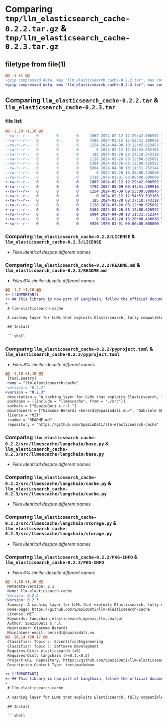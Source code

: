 # Comparing `tmp/llm_elasticsearch_cache-0.2.2.tar.gz` & `tmp/llm_elasticsearch_cache-0.2.3.tar.gz`

## filetype from file(1)

```diff
@@ -1 +1 @@
-gzip compressed data, was "llm_elasticsearch_cache-0.2.2.tar", max compression
+gzip compressed data, was "llm_elasticsearch_cache-0.2.3.tar", max compression
```

## Comparing `llm_elasticsearch_cache-0.2.2.tar` & `llm_elasticsearch_cache-0.2.3.tar`

### file list

```diff
@@ -1,10 +1,10 @@
--rw-r--r--   0        0        0     1067 2024-02-12 12:29:42.006502 llm_elasticsearch_cache-0.2.2/LICENSE
--rw-r--r--   0        0        0     4586 2024-03-15 15:52:51.108028 llm_elasticsearch_cache-0.2.2/README.md
--rw-r--r--   0        0        0     1254 2024-04-08 10:12:45.623453 llm_elasticsearch_cache-0.2.2/pyproject.toml
--rw-r--r--   0        0        0        0 2024-02-12 12:54:53.592163 llm_elasticsearch_cache-0.2.2/src/llmescache/__init__.py
--rw-r--r--   0        0        0      185 2024-02-28 08:37:18.743318 llm_elasticsearch_cache-0.2.2/src/llmescache/langchain/__init__.py
--rw-r--r--   0        0        0     1128 2024-03-26 08:12:00.625891 llm_elasticsearch_cache-0.2.2/src/llmescache/langchain/base.py
--rw-r--r--   0        0        0     5384 2024-03-26 08:12:00.626922 llm_elasticsearch_cache-0.2.2/src/llmescache/langchain/cache.py
--rw-r--r--   0        0        0     6094 2024-04-08 10:11:31.752144 llm_elasticsearch_cache-0.2.2/src/llmescache/langchain/storage.py
--rw-r--r--   0        0        0        0 2024-02-20 16:20:08.430038 llm_elasticsearch_cache-0.2.2/src/llmescache/py.typed
--rw-r--r--   0        0        0     5720 1970-01-01 00:00:00.000000 llm_elasticsearch_cache-0.2.2/PKG-INFO
+-rw-r--r--   0        0        0     1067 2024-02-12 12:29:42.006502 llm_elasticsearch_cache-0.2.3/LICENSE
+-rw-r--r--   0        0        0     4792 2024-05-09 09:47:51.709916 llm_elasticsearch_cache-0.2.3/README.md
+-rw-r--r--   0        0        0     1254 2024-05-09 09:53:09.080846 llm_elasticsearch_cache-0.2.3/pyproject.toml
+-rw-r--r--   0        0        0        0 2024-02-12 12:54:53.592163 llm_elasticsearch_cache-0.2.3/src/llmescache/__init__.py
+-rw-r--r--   0        0        0      185 2024-02-28 08:37:18.743318 llm_elasticsearch_cache-0.2.3/src/llmescache/langchain/__init__.py
+-rw-r--r--   0        0        0     1128 2024-03-26 08:12:00.625891 llm_elasticsearch_cache-0.2.3/src/llmescache/langchain/base.py
+-rw-r--r--   0        0        0     5384 2024-03-26 08:12:00.626922 llm_elasticsearch_cache-0.2.3/src/llmescache/langchain/cache.py
+-rw-r--r--   0        0        0     6094 2024-04-08 10:11:31.752144 llm_elasticsearch_cache-0.2.3/src/llmescache/langchain/storage.py
+-rw-r--r--   0        0        0        0 2024-02-20 16:20:08.430038 llm_elasticsearch_cache-0.2.3/src/llmescache/py.typed
+-rw-r--r--   0        0        0     5926 1970-01-01 00:00:00.000000 llm_elasticsearch_cache-0.2.3/PKG-INFO
```

### Comparing `llm_elasticsearch_cache-0.2.2/LICENSE` & `llm_elasticsearch_cache-0.2.3/LICENSE`

 * *Files identical despite different names*

### Comparing `llm_elasticsearch_cache-0.2.2/README.md` & `llm_elasticsearch_cache-0.2.3/README.md`

 * *Files 6% similar despite different names*

```diff
@@ -1,7 +1,10 @@
+> [!IMPORTANT]
+> ## This library is now part of LangChain, follow the official documentation, e.g. [for the LLM cache](https://python.langchain.com/docs/integrations/llms/llm_caching/#elasticsearch-cache)
+
 # llm-elasticsearch-cache
 
 A caching layer for LLMs that exploits Elasticsearch, fully compatible with LangChain caching, both for chat and embeddings models.
 
 ## Install
 
 ```shell
```

### Comparing `llm_elasticsearch_cache-0.2.2/pyproject.toml` & `llm_elasticsearch_cache-0.2.3/pyproject.toml`

 * *Files 8% similar despite different names*

```diff
@@ -1,10 +1,10 @@
 [tool.poetry]
 name = "llm-elasticsearch-cache"
-version = "0.2.2"
+version = "0.2.3"
 description = "A caching layer for LLMs that exploits Elasticsearch, fully compatible with LangChain caching, both for chat and embeddings models."
 packages = [{include = "llmescache", from = "./src"}]
 authors = ["SpazioDati s.r.l."]
 maintainers = ["Giacomo Berardi <berardi@spaziodati.eu>", "Gabriele Ghisleni <gabriele.ghisleni@spaziodati.eu>"]
 license = "MIT"
 readme = "README.md"
 repository = "https://github.com/SpazioDati/llm-elasticsearch-cache"
```

### Comparing `llm_elasticsearch_cache-0.2.2/src/llmescache/langchain/base.py` & `llm_elasticsearch_cache-0.2.3/src/llmescache/langchain/base.py`

 * *Files identical despite different names*

### Comparing `llm_elasticsearch_cache-0.2.2/src/llmescache/langchain/cache.py` & `llm_elasticsearch_cache-0.2.3/src/llmescache/langchain/cache.py`

 * *Files identical despite different names*

### Comparing `llm_elasticsearch_cache-0.2.2/src/llmescache/langchain/storage.py` & `llm_elasticsearch_cache-0.2.3/src/llmescache/langchain/storage.py`

 * *Files identical despite different names*

### Comparing `llm_elasticsearch_cache-0.2.2/PKG-INFO` & `llm_elasticsearch_cache-0.2.3/PKG-INFO`

 * *Files 6% similar despite different names*

```diff
@@ -1,10 +1,10 @@
 Metadata-Version: 2.1
 Name: llm-elasticsearch-cache
-Version: 0.2.2
+Version: 0.2.3
 Summary: A caching layer for LLMs that exploits Elasticsearch, fully compatible with LangChain caching, both for chat and embeddings models.
 Home-page: https://github.com/SpazioDati/llm-elasticsearch-cache
 License: MIT
 Keywords: langchain,elasticsearch,openai,llm,chatgpt
 Author: SpazioDati s.r.l.
 Maintainer: Giacomo Berardi
 Maintainer-email: berardi@spaziodati.eu
@@ -20,14 +20,17 @@
 Classifier: Topic :: Scientific/Engineering
 Classifier: Topic :: Software Development
 Requires-Dist: elasticsearch (>6)
 Requires-Dist: langchain (>=0.1,<0.2)
 Project-URL: Repository, https://github.com/SpazioDati/llm-elasticsearch-cache
 Description-Content-Type: text/markdown
 
+> [!IMPORTANT]
+> ## This library is now part of LangChain, follow the official documentation, e.g. [for the LLM cache](https://python.langchain.com/docs/integrations/llms/llm_caching/#elasticsearch-cache)
+
 # llm-elasticsearch-cache
 
 A caching layer for LLMs that exploits Elasticsearch, fully compatible with LangChain caching, both for chat and embeddings models.
 
 ## Install
 
 ```shell
```


